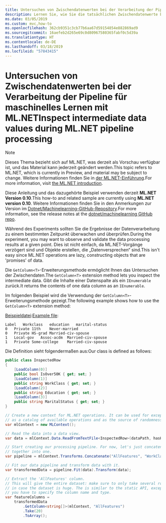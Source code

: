 ```yaml
---
title: Untersuchen von Zwischendatenwerten bei der Verarbeitung der Pipeline für maschinelles Lernen mit ML.NET
description: Lernen Sie, wie Sie die tatsächlichen Zwischendatenwerte bei der Verarbeitung der Pipeline für maschinelles Lernen mit ML.NET untersuchen können.
ms.date: 03/05/2019
ms.custom: mvc,how-to
ms.openlocfilehash: 362cb9351c3cb77b6aa67d59154854e882869ad9
ms.sourcegitcommit: 16aefeb2d265e69c0d80967580365fabf0c5d39a
ms.translationtype: HT
ms.contentlocale: de-DE
ms.lasthandoff: 03/18/2019
ms.locfileid: "57843415"
---
```

# <a name="inspect-intermediate-data-values-during-mlnet-pipeline-processing"></a><span data-ttu-id="167b4-103">Untersuchen von Zwischendatenwerten bei der Verarbeitung der Pipeline für maschinelles Lernen mit ML.NET</span><span class="sxs-lookup"><span data-stu-id="167b4-103">Inspect intermediate data values during ML.NET pipeline processing</span></span>

> [!NOTE]
> <span data-ttu-id="167b4-104">Dieses Thema bezieht sich auf ML.NET, was derzeit als Vorschau verfügbar ist, und das Material kann jederzeit geändert werden.</span><span class="sxs-lookup"><span data-stu-id="167b4-104">This topic refers to ML.NET, which is currently in Preview, and material may be subject to change.</span></span> <span data-ttu-id="167b4-105">Weitere Informationen finden Sie in [der ML.NET-Einführung](https://www.microsoft.com/net/learn/apps/machine-learning-and-ai/ml-dotnet).</span><span class="sxs-lookup"><span data-stu-id="167b4-105">For more information, visit [the ML.NET introduction](https://www.microsoft.com/net/learn/apps/machine-learning-and-ai/ml-dotnet).</span></span>

<span data-ttu-id="167b4-106">Diese Anleitung und das dazugehörte Beispiel verwenden derzeit **ML.NET Version 0.10**.</span><span class="sxs-lookup"><span data-stu-id="167b4-106">This how-to and related sample are currently using **ML.NET version 0.10**.</span></span> <span data-ttu-id="167b4-107">Weitere Informationen finden Sie in den Anmerkungen zur Version im [Dotnet/Machinelearning-GitHub-Repository](https://github.com/dotnet/machinelearning/tree/master/docs/release-notes).</span><span class="sxs-lookup"><span data-stu-id="167b4-107">For more information, see the release notes at the [dotnet/machinelearning GitHub repo](https://github.com/dotnet/machinelearning/tree/master/docs/release-notes).</span></span>

<span data-ttu-id="167b4-108">Während des Experiments sollten Sie die Ergebnisse der Datenverarbeitung zu einem bestimmten Zeitpunkt überwachen und überprüfen.</span><span class="sxs-lookup"><span data-stu-id="167b4-108">During the experiment, you may want to observe and validate the data processing results at a given point.</span></span> <span data-ttu-id="167b4-109">Dies ist nicht einfach, da ML.NET-Vorgänge verzögert sind und Objekte erstellen, die „Datenversprechen“ sind.</span><span class="sxs-lookup"><span data-stu-id="167b4-109">This isn't easy since ML.NET operations are lazy, constructing objects that are 'promises' of data.</span></span>

<span data-ttu-id="167b4-110">Die `GetColumn<T>`-Erweiterungsmethode ermöglicht Ihnen das Untersuchen der Zwischendaten.</span><span class="sxs-lookup"><span data-stu-id="167b4-110">The `GetColumn<T>` extension method lets you inspect the intermediate data.</span></span> <span data-ttu-id="167b4-111">Gibt die Inhalte einer Datenspalte als ein `IEnumerable` zurück.</span><span class="sxs-lookup"><span data-stu-id="167b4-111">It returns the contents of one data column as an `IEnumerable`.</span></span>

<span data-ttu-id="167b4-112">Im folgenden Beispiel wird die Verwendung der `GetColumn<T>`-Erweiterungsmethode gezeigt.</span><span class="sxs-lookup"><span data-stu-id="167b4-112">The following example shows how to use the `GetColumn<T>` extension method:</span></span>

<span data-ttu-id="167b4-113">[Beispieldatei](https://github.com/dotnet/machinelearning/tree/master/test/data/adult.tiny.with-schema.txt):</span><span class="sxs-lookup"><span data-stu-id="167b4-113">[Example file](https://github.com/dotnet/machinelearning/tree/master/test/data/adult.tiny.with-schema.txt):</span></span>

<!-- markdownlint-disable MD010 -->
```
Label   Workclass   education   marital-status
0   Private 11th    Never-married
0   Private HS-grad Married-civ-spouse
1   Local-gov   Assoc-acdm  Married-civ-spouse
1   Private Some-college    Married-civ-spouse

```
<!-- markdownlint-enable MD010 -->

<span data-ttu-id="167b4-114">Die Definition sieht folgendermaßen aus:</span><span class="sxs-lookup"><span data-stu-id="167b4-114">Our class is defined as follows:</span></span>

```csharp
public class InspectedRow
{
    [LoadColumn(0)]
    public bool IsOver50K { get; set; }
    [LoadColumn(1)]
    public string WorkClass { get; set; }
    [LoadColumn(2)]
    public string Education { get; set; }
    [LoadColumn(3)]
    public string MaritalStatus { get; set; }
}
```

```csharp
// Create a new context for ML.NET operations. It can be used for exception tracking and logging,
// as a catalog of available operations and as the source of randomness.
var mlContext = new MLContext();

// Read the data into a data view.
var data = mlContext.Data.ReadFromTextFile<InspectedRow>(dataPath, hasHeader: true);

// Start creating our processing pipeline. For now, let's just concatenate all the text columns
// together into one.
var pipeline = mlContext.Transforms.Concatenate("AllFeatures", "WorkClass", "Education", "MaritalStatus");

// Fit our data pipeline and transform data with it.
var transformedData = pipeline.Fit(data).Transform(data);

// Extract the 'AllFeatures' column.
// This will give the entire dataset: make sure to only take several row
// in case the dataset is huge. The is similar to the static API, except
// you have to specify the column name and type.
var featureColumns =
    transformedData
        .GetColumn<string[]>(mlContext, "AllFeatures")
        .Take(20)
        .ToArray();
```
